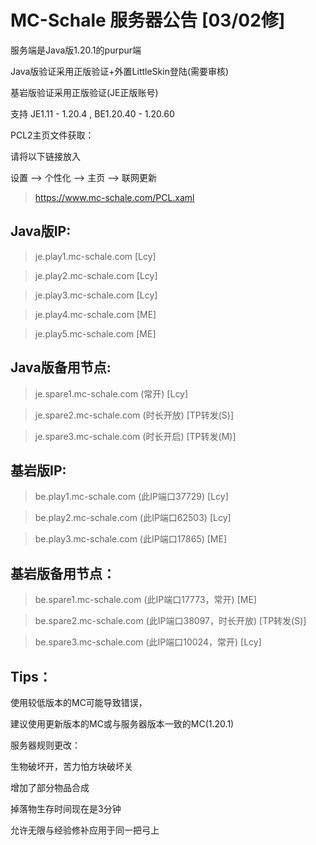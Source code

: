 # MC-Schale 服务器公告 [03/02修]

服务端是Java版1.20.1的purpur端

Java版验证采用正版验证+外置LittleSkin登陆(需要审核)

基岩版验证采用正版验证(JE正版账号)

支持 JE1.11 - 1.20.4 , BE1.20.40 - 1.20.60

PCL2主页文件获取：

请将以下链接放入

设置 --> 个性化 --> 主页 --> 联网更新

>https://www.mc-schale.com/PCL.xaml

## Java版IP:

>je.play1.mc-schale.com [Lcy]

>je.play2.mc-schale.com [Lcy]

>je.play3.mc-schale.com [Lcy]

>je.play4.mc-schale.com [ME]

>je.play5.mc-schale.com [ME]

## Java版备用节点:

>je.spare1.mc-schale.com (常开) [Lcy]

>je.spare2.mc-schale.com (时长开放) [TP转发(S)]

>je.spare3.mc-schale.com (时长开启) [TP转发(M)]

## 基岩版IP:

>be.play1.mc-schale.com (此IP端口37729) [Lcy]

>be.play2.mc-schale.com (此IP端口62503) [Lcy]

>be.play3.mc-schale.com (此IP端口17865) [ME]

## 基岩版备用节点：

>be.spare1.mc-schale.com (此IP端口17773，常开) [ME]

>be.spare2.mc-schale.com (此IP端口38097，时长开放) [TP转发(S)]

>be.spare3.mc-schale.com (此IP端口10024，常开) [Lcy]


## Tips：

使用较低版本的MC可能导致错误，

建议使用更新版本的MC或与服务器版本一致的MC(1.20.1)

服务器规则更改：

生物破坏开，苦力怕方块破坏关

增加了部分物品合成

掉落物生存时间现在是3分钟

允许无限与经验修补应用于同一把弓上